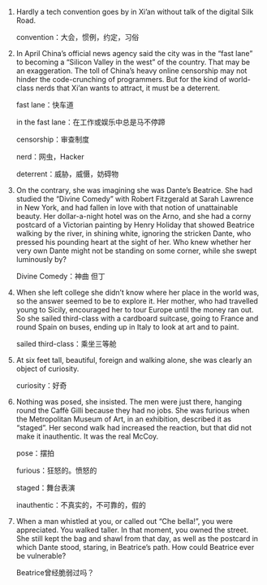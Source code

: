 1. Hardly a tech convention goes by in Xi’an without talk of the digital Silk Road.

   convention：大会，惯例，约定，习俗

   

2. In April China’s official news agency said the city was in the “fast lane” to becoming a “Silicon Valley in the west” of the country. That may be an exaggeration. The toll of China’s heavy online censorship may not hinder the code-crunching of programmers. But for the kind of world-class nerds that Xi’an wants to attract, it must be a deterrent. 

   fast lane：快车道

   in the fast lane：在工作或娱乐中总是马不停蹄

   censorship：审查制度

   nerd：网虫，Hacker

   deterrent：威胁，威慑，妨碍物

   

3. On the contrary, she was imagining she was Dante’s Beatrice. She had studied the “Divine Comedy” with Robert Fitzgerald at Sarah Lawrence in New York, and had fallen in love with that notion of unattainable beauty. Her dollar-a-night hotel was on the Arno, and she had a corny postcard of a Victorian painting by Henry Holiday that showed Beatrice walking by the river, in shining white, ignoring the stricken Dante, who pressed his pounding heart at the sight of her. Who knew whether her very own Dante might not be standing on some corner, while she swept luminously by?

   Divine Comedy：神曲 但丁

   

4. When she left college she didn’t know where her place in the world was, so the answer seemed to be to explore it. Her mother, who had travelled young to Sicily, encouraged her to tour Europe until the money ran out. So she sailed third-class with a cardboard suitcase, going to France and round Spain on buses, ending up in Italy to look at art and to paint.

   sailed third-class：乘坐三等舱

   

5. At six feet tall, beautiful, foreign and walking alone, she was clearly an object of curiosity.

   curiosity：好奇

   

6. Nothing was posed, she insisted. The men were just there, hanging round the Caffè Gilli because they had no jobs. She was furious when the Metropolitan Museum of Art, in an exhibition, described it as “staged”. Her second walk had increased the reaction, but that did not make it inauthentic. It was the real McCoy. 

   pose：摆拍

   furious：狂怒的。愤怒的

   staged：舞台表演

   inauthentic：不真实的，不可靠的，假的

   

7. When a man whistled at you, or called out “Che bella!”, you were appreciated. You walked taller. In that moment, you owned the street. She still kept the bag and shawl from that day, as well as the postcard in which Dante stood, staring, in Beatrice’s path. How could Beatrice ever be vulnerable? 

   Beatrice曾经脆弱过吗？